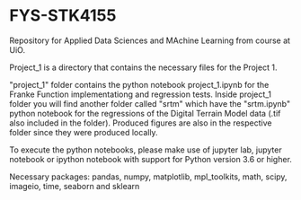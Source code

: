 # FYS-STK4155
Repository for Applied Data Sciences and MAchine Learning from course at UiO.

Project_1 is a directory that contains the necessary files for the Project 1.

  "project_1" folder contains the python notebook project_1.ipynb for the Franke Function implementationg and regression tests.
  Inside project_1 folder you will find another folder called "srtm" which have the "srtm.ipynb" python notebook for the regressions of the Digital Terrain Model data  (.tif also included in the folder).
  Produced figures are also in the respective folder since they were produced locally.

  To execute the python notebooks, please make use of jupyter lab, jupyter notebook or ipython notebook with support for Python version 3.6 or higher.

  Necessary packages: pandas, numpy, matplotlib, mpl_toolkits, math, scipy, imageio, time, seaborn and sklearn
